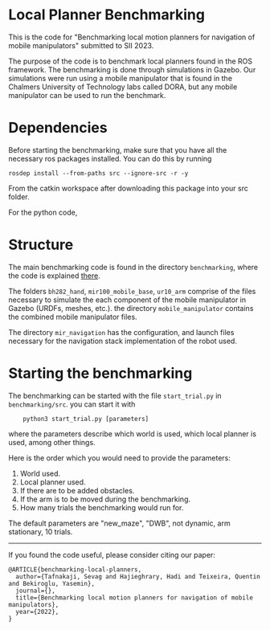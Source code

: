 # Local Planner Benchmarking

This is the code for "Benchmarking local motion planners
for navigation of mobile manipulators" submitted to SII 2023.

The purpose of the code is to benchmark local planners found in the ROS framework. The benchmarking is done through simulations in Gazebo. Our simulations were run using a mobile manipulator that is found in the Chalmers University of Technology labs called DORA, but any mobile manipulator can be used to run the benchmark.

# Dependencies

Before starting the benchmarking, make sure that you have all the necessary ros packages installed. You can do this by running

```
rosdep install --from-paths src --ignore-src -r -y
```
From the catkin workspace after downloading this package into your src folder.

For the python code, 

# Structure

The main benchmarking code is found in the directory `benchmarking`, where the code is explained [there](benchmarking/README.md).

The folders `bh282_hand`, `mir100_mobile_base`, `ur10_arm` comprise of the files necessary to simulate the each component of the mobile manipulator in Gazebo (URDFs, meshes, etc.). the directory `mobile_manipulator` contains the combined mobile manipulator files.

 The directory `mir_navigation` has the configuration, and launch files necessary for the navigation stack implementation of the robot used.

# Starting the benchmarking

The benchmarking can be started with the file `start_trial.py` in `benchmarking/src`.  you can start it with

```
    python3 start_trial.py [parameters]
```

where the parameters describe which world is used, which local planner is used, among other things.

Here is the order which you would need to provide the parameters:

1. World used.
2. Local planner used.
3. If there are to be added obstacles.
4. If the arm is to be moved during the benchmarking.
5. How many trials the benchmarking would run for.

The default parameters are "new_maze", "DWB", not dynamic, arm stationary, 10 trials.

---

If you found the code useful, please consider citing our paper:

```
@ARTICLE{benchmarking-local-planners,
  author={Tafnakaji, Sevag and Hajieghrary, Hadi and Teixeira, Quentin and Bekiroglu, Yasemin},
  journal={}, 
  title={Benchmarking local motion planners for navigation of mobile manipulators}, 
  year={2022},
}
```